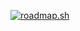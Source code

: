 <a href="https://roadmap.sh"><img src="https://api.roadmap.sh/v1-badge/tall/64c90510c3203c879320abee?variant=dark&roadmaps=backend%2Cjava%2Cspring-boot%2Csql" alt="roadmap.sh"/></a>
<!---
theresnoexit/theresnoexit is a ✨ special ✨ repository because its `README.md` (this file) appears on your GitHub profile.
You can click the Preview link to take a look at your changes.
--->
